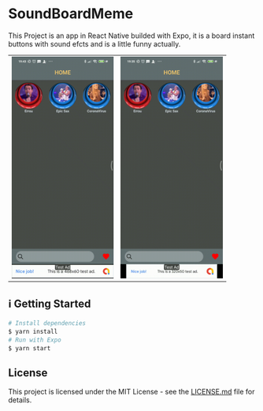 <h1>
  SoundBoardMeme
</h1>
<p>
This Project is an app in React Native builded with Expo, it is a board instant buttons with sound efcts and is a little funny actually.
 </p>



<table>
  <tr>
    <td>
      <img height="450" src="/src/screenshot/screen1.gif">
    </td>
    <td>
      <img height="450" src="/src/screenshot/screen2.gif">
    </td>
  </tr>
</table>

## :information_source: Getting Started

```bash
# Install dependencies
$ yarn install
# Run with Expo
$ yarn start 
```
## License

This project is licensed under the MIT License - see the <a href="" target="_blank">LICENSE.md</a> file for details.
